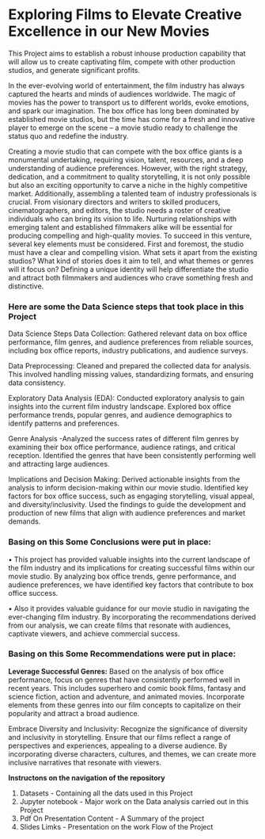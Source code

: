 # Exploring Films to Elevate Creative Excellence in our New Movies
 This Project aims to establish a robust inhouse production capability that will allow us to create captivating film, compete with other production studios, and generate significant profits.
 
 
In the ever-evolving world of entertainment, the film industry has always captured the hearts and minds of audiences worldwide. The magic of movies has the power to transport us to different worlds, evoke emotions, and spark our imagination. The box office has long been dominated by established movie studios, but the time has come for a fresh and innovative player to emerge on the scene – a movie studio ready to challenge the status quo and redefine the industry. 

Creating a movie studio that can compete with the box office giants is a monumental undertaking, requiring vision, talent, resources, and a deep understanding of audience preferences. However, with the right strategy, dedication, and a commitment to quality storytelling, it is not only possible but also an exciting opportunity to carve a niche in the highly competitive market.
Additionally, assembling a talented team of industry professionals is crucial. From visionary directors and writers to skilled producers, cinematographers, and editors, the studio needs a roster of creative individuals who can bring its vision to life. Nurturing relationships with emerging talent and established filmmakers alike will be essential for producing compelling and high-quality movies.
To succeed in this venture, several key elements must be considered. First and foremost, the studio must have a clear and compelling vision. What sets it apart from the existing studios? What kind of stories does it aim to tell, and what themes or genres will it focus on? Defining a unique identity will help differentiate the studio and attract both filmmakers and audiences who crave something fresh and distinctive.


### <b> Here are some the Data Science steps that took place in this Project </b>


Data Science Steps
Data Collection: Gathered relevant data on box office performance, film genres, and audience preferences from reliable sources, including box office reports, industry publications, and audience surveys.

Data Preprocessing: Cleaned and prepared the collected data for analysis. This involved handling missing values, standardizing formats, and ensuring data consistency.

Exploratory Data Analysis (EDA): Conducted exploratory analysis to gain insights into the current film industry landscape. Explored box office performance trends, popular genres, and audience demographics to identify patterns and preferences.

Genre Analysis -Analyzed the success rates of different film genres by examining their box office performance, audience ratings, and critical reception. Identified the genres that have been consistently performing well and attracting large audiences.

Implications and Decision Making: Derived actionable insights from the analysis to inform decision-making within our movie studio. Identified key factors for box office success, such as engaging storytelling, visual appeal, and diversity/inclusivity. Used the findings to guide the development and production of new films that align with audience preferences and market demands.
### Basing on this Some Conclusions were put in place:

•	This project has provided valuable insights into the current landscape of the film industry and its implications for creating successful films within our movie studio. By analyzing box office trends, genre performance, and audience preferences, we have identified key factors that contribute to box office success.

•	Also it provides valuable guidance for our movie studio in navigating the ever-changing film industry. By incorporating the recommendations derived from our analysis, we can create films that resonate with audiences, captivate viewers, and achieve commercial success.

### Basing on this Some Recommendations were put in place:

<b>Leverage Successful Genres:</b> Based on the analysis of box office performance, focus on genres that have consistently performed well in recent years. This includes superhero and comic book films, fantasy and science fiction, action and adventure, and animated movies. Incorporate elements from these genres into our film concepts to capitalize on their popularity and attract a broad audience.

Embrace Diversity and Inclusivity: Recognize the significance of diversity and inclusivity in storytelling. Ensure that our films reflect a range of perspectives and experiences, appealing to a diverse audience. By incorporating diverse characters, cultures, and themes, we can create more inclusive narratives that resonate with viewers.

<b> Instructons on the navigation of the repository </b>
1. Datasets - Containing all the dats used in this Project
2. Jupyter notebook - Major work on the Data analysis carried out in this Project
3. Pdf On Presentation Content - A Summary of the project
4. Slides Limks - Presentation on the work Flow of the Project
